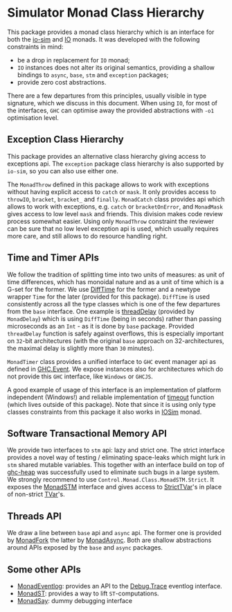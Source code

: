 # Simulator Monad Class Hierarchy

This package provides a monad class hierarchy which is an interface for both the
[io-sim](https://hackage.haskell.org/package/io-sim) and
[IO](https://hackage.haskell.org/package/base-4.14.0.0/docs/GHC-IO.html#t:IO)
monads.  It was developed with the following constraints in mind:

* be a drop in replacement for `IO` monad;
* `IO` instances does not alter its original semantics, providing a shallow
  bindings to `async`, `base`, `stm` and `exception` packages;
* provide zero cost abstractions.

There are a few departures from this principles, usually visible in type
signature, which we discuss in this document.  When using `IO`, for most of the
interfaces, `GHC` can optimise away the provided abstractions with `-o1`
optimisation level.

## Exception Class Hierarchy

This package provides an alternative class hierarchy giving access to
exceptions api.  The `exception` package class hierarchy is also supported by
`io-sim`, so you can also use either one.

 The `MonadThrow` defined in this package allows to work with exceptions
without having explicit access to `catch` or `mask`.  It only provides access
to `throwIO`, `bracket`, `bracket_` and `finally`.  `MonadCatch` class provides
api which allows to work with exceptions, e.g. `catch` or `bracketOnError`, and
`MonadMask` gives access to low level `mask` and friends.   This division makes
code review process somewhat easier.  Using only `MonadThrow` constraint the
reviewer can be sure that no low level exception api is used, which usually
requires more care, and still allows to do resource handling right.

## Time and Timer APIs

We follow the tradition of splitting time into two units of measures: as unit
of time differences, which has monoidal nature and as a unit of time which is
a G-set for the former.  We use
[DiffTime](https://hackage.haskell.org/package/time-1.10/docs/Data-Time-Clock.html#t:DiffTime)
for the former and a newtype wrapper `Time` for the later (provided for this
package).  `DiffTime` is used consistently across all the type classes which is
one of the few departures from the `base` interface.  One example is
[threadDelay](https://hackage.haskell.org/package/io-classes/docs/Control-Monad-Class-MonadTimer.html#v:threadDela)
(provided by `MonadDelay`) which is using `DiffTime` (being in seconds) rather
than passing microseconds as an `Int` - as it is done by `base` package.
Provided `threadDelay` function is safely against overflows, this is especially
important on `32`-bit architectures (with the original `base`
approach on 32-architectures, the maximal delay is slightly more than `30`
minutes).

`MonadTimer` class provides a unified interface to `GHC` event manager api as
defined in
[GHC.Event](https://hackage.haskell.org/package/base/docs/GHC-Event.html).  We
expose instances also for architectures which do not provide this `GHC`
interface, like `Windows` or `GHCJS`.

A good example of usage of this interface is an implementation of platform
independent (Windows!) and reliable implementation of
[timeout](https://github.com/input-output-hk/ouroboros-network/blob/master/network-mux/src/Network/Mux/Timeout.hs#L225)
function (which lives outside of this package).  Note that since it is using
only type classes constraints from this package it also works in
[IOSim](https://hackage.haskell.org/package/io-sim/docs/Control-Monad-IOSim.html#t:IOSim)
monad.

## Software Transactional Memory API

We provide two interfaces to `stm` api: lazy and strict one.  The strict
interface provides a novel way of testing / eliminating space-leaks which might
lurk in `stm` shared mutable variables.  This together with an interface build
on top of
[ghc-heap](https://gitlab.haskell.org/ghc/ghc/-/tree/master/libraries/ghc-heap)
was successfully used to eliminate such bugs in a large system.  We strongly
recommend to use `Control.Monad.Class.MonadSTM.Strict`.  It exposes the
[MonadSTM](https://hackage.haskell.org/package/io-classes/docs/Control-Monad-Class-MonadSTM.html#t:MonadSTM)
interface and gives access to
[StrictTVar](https://hackage.haskell.org/package/io-sim-classes/docs/Control-Monad-Class-MonadSTM-Strict.html#t:StrictTVar)'s
in place of non-strict
[TVar](https://hackage.haskell.org/package/io-classes/docs/Control-Monad-Class-MonadSTM.html#t:TVar)'s.

## Threads API

We draw a line between `base` api and `async` api.  The former one is provided
by
[MonadFork](https://hackage.haskell.org/package/io-classes/docs/Control-Monad-Class-MonadFork.html#t:MonadFork)
the latter by
[MonadAsync](https://hackage.haskell.org/package/io-classes/docs/Control-Monad-Class-MonadFork.html#t:MonadAsync).
Both are shallow abstractions around APIs exposed by the `base` and `async`
packages.

## Some other APIs

* [MonadEventlog](https://hackage.haskell.org/package/io-sim-classes/docs/Control-Monad-Class-MonadEventlog.html#t:MonadEventlog):
  provides an API to the
  [Debug.Trace](https://hackage.haskell.org/package/base/docs/Debug-Trace.html)
  eventlog interface.
* [MonadST](https://hackage.haskell.org/package/io-classes/docs/Control-Monad-Class-MonadST.html#t:MonadST): provides a way to lift `ST`-computations.
* [MonadSay](https://hackage.haskell.org/package/io-classes/docs/Control-Monad-Class-MonadSay.html#t:MonadSay): dummy debugging interface
